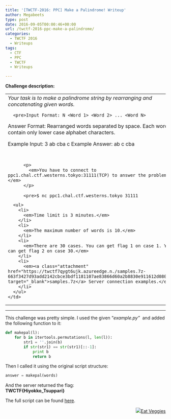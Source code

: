 ```yaml
---
title: '[TWCTF-2016: PPC] Make a Palindrome! Writeup'
author: Megabeets
type: post
date: 2016-09-05T00:00:46+00:00
url: /twctf-2016-ppc-make-a-palindrome/
categories:
  - TWCTF 2016
  - Writeups
tags:
  - CTF
  - PPC
  - TWCTF
  - Writeups

---
```

**Challenge description:**

<table>
  <tr>
    <td>
      <em>Your task is to make a palindrome string by rearranging and concatenating given words.</em></p> 
      
      <pre>Input Format: N <Word_1> <Word_2> ... <Word_N>
Answer Format: Rearranged words separated by space.
Each words contain only lower case alphabet characters.

Example Input: 3 ab cba c
Example Answer: ab c cba

```

      
      <p>
        <em>You have to connect to ppc1.chal.ctf.westerns.tokyo:31111(TCP) to answer the problem.</em>
      </p>
      
      <pre>$ nc ppc1.chal.ctf.westerns.tokyo 31111

```

      
      <ul>
        <li>
          <em>Time limit is 3 minutes.</em>
        </li>
        <li>
          <em>The maximum number of words is 10.</em>
        </li>
        <li>
          <em>There are 30 cases. You can get flag 1 on case 1. You can get flag 2 on case 30.</em>
        </li>
        <li>
          <em><a class="attachment" href="https://twctf7qygt6ujk.azureedge.n./samples.7z-663f3427d93add2142cbce3bdf1181107ae83866d60a2b8830e911612d080eaf" target="_blank">samples.7z</a> Server connection examples.</em>
        </li>
      </ul>
    </td>
  </tr>
</table>

* * *

This challenge was pretty simple. I used the given &#8220;_example.py&#8221;_  and added the following function to it:

```python
def makepal(l):
	for b in itertools.permutations(l, len(l)):
		str1 = ''.join(b)
		if str(str1) == str(str1)[::-1]:
			print b
			return b
```


Then I called it using the original script structure:

```python
answer = makepal(words)
```


And the server returned the flag:  
**TWCTF{Hiyokko_Tsuppari}**

The full script can be found <a href="https://gist.github.com/ITAYC0HEN/b88bfd6578bde4dcbe236f8ea67f24b7" target="_blank">here</a>.

<div class="nf-post-footer">
  <p style="text-align: right">
    <a href="https://www.megabeets.net/about.html#vegan"><img src="./megabeets_inline_logo.png" />Eat Veggies</a>
  </p>
</div>